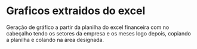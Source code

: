 # Graficos extraidos do excel 
Geração de gráfico a partir da planilha do excel financeira com no cabeçalho tendo os setores da empresa e os meses logo depois, copiando a planilha e colando na área designada.
